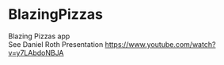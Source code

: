 # BlazingPizzas
Blazing Pizzas app
<br/>
See Daniel Roth Presentation https://www.youtube.com/watch?v=y7LAbdoNBJA
